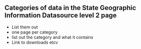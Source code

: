 ## Categories of data in the State Geographic Information Datasource level 2 page
- List them out
- one page per category
- list out the category and what it contains
- Link to downloads etcv
